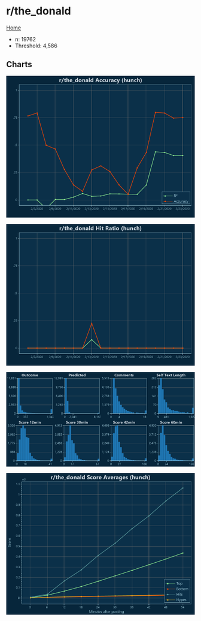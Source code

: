 # r/the_donald

[Home](../index.md)

* n: 19762
* Threshold: 4,586

## Charts

![r/the_donald R² (hunch)](../images/hunch_the_donald_Accuracy.png "r/the_donald R² (hunch)")

![r/the_donald Hit Ratio (hunch)](../images/hunch_the_donald_HitRatio.png "r/the_donald Hit Ratio (hunch)")

![r/the_donald Distributions (hunch)](../images/hunch_the_donald_Distributions.png "r/the_donald Distributions (hunch)")

![r/the_donald Score Averages (hunch)](../images/hunch_the_donald_Scores.png "r/the_donald Score Averages (hunch)")

